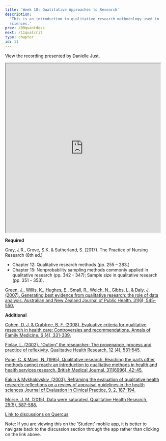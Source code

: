 ```yaml
---
title: 'Week 10: Qualitative Approaches to Research'
description:
  'This is an introduction to qualitative research methodology used in health
  sciences.'
prev: /09quantdesc
next: /11qualcrit
type: chapter
id: 11
---
```


<exercise id="1" title="Lecture recording">

View the recording presented by Danielle Just.

<iframe src="https://voicethread.com/share/13256688/" width="100%" height="550px" allowfullscreen></iframe>

</exercise>

<exercise id="2" title="Readings">

**Required**

Gray, J.R., Grove, S.K. & Sutherland, S. (2017). The Practice of Nursing
Research (8th ed.)

- Chapter 12: Qualitative research methods (pp. 255 – 283.)
- Chapter 15: Nonprobability sampling methods commonly applied in qualitative
  research (pp. 342 - 347); Sample size in qualitative research (pp. 351 – 353).

<a href="https://onlinelibrary-wiley-com.myaccess.library.utoronto.ca/doi/epdf/10.1111/j.1753-6405.2007.00141.x">Green,
J., Willis, K., Hughes, E., Small, R., Welch, N., Gibbs, L. & Daly, J. (2007).
Generating best evidence from qualitative research: the role of data analysis.
Australian and New Zealand Journal of Public Health, 31(6), 545-550.</a>

**Additional**

<a href="https://www.ncbi.nlm.nih.gov/pmc/articles/PMC2478498/pdf/0060331.pdf">Cohen,
D. J. & Crabtree, B. F. (2008). Evaluative criteria for qualitative research in
health care: Controversies and recommendations. Annals of Family Medicine, 6
(4), 331-339.</a>

<a href="https://journals-sagepub-com.myaccess.library.utoronto.ca/doi/abs/10.1177/104973202129120052">Finlay,
L. (2002). “Outing” the researcher: The provenance, process and practice of
reflexivity. Qualitative Health Research, 12 (4), 531-545.</a>

<a href="https://www.ncbi.nlm.nih.gov/pmc/articles/PMC2550091/pdf/bmj00599-0046.pdf">Pope,
C. & Mays, N. (1995). Qualitative research: Reaching the parts other methods
cannot reach: an introduction to qualitative methods in health and health
services research. British Medical Journal, 311(6996), 42-45.</a>

<a href="https://onlinelibrary-wiley-com.myaccess.library.utoronto.ca/doi/full/10.1046/j.1365-2753.2003.00392.x">Eakin
& Mykhalovskiy, (2003). Reframing the evaluation of qualitative health research:
reflections on a review of appraisal guidelines in the health sciences Journal
of Evaluation in Clinical Practice, 9, 2, 187–194.</a>

<a href="https://journals-sagepub-com.myaccess.library.utoronto.ca/doi/10.1177/1049732315576699">Morse,
J. M. (2015). Data were saturated. Qualitative Health Research, 25(5),
587-588.</a>

</exercise>

<exercise id="3" title="Discussion">

<a target="_parent" href="https://q.utoronto.ca/courses/161379/discussion_topics/">Link
to discussions on Quercus</a>

<qu>Note: If you are viewing this on the 'Student' mobile app, it is better to
navigate back to the discussion section through the app rather than clicking on
the link above.</qu>

</exercise>
